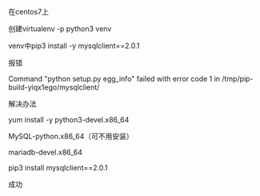 在centos7上



创建virtualenv -p python3 venv

venv中pip3 install -y mysqlclient==2.0.1

报错

Command "python setup.py egg_info" failed with error code 1 in /tmp/pip-build-yiqx1ego/mysqlclient/





解决办法

yum install -y python3-devel.x86_64

MySQL-python.x86_64（可不用安装）

mariadb-devel.x86_64

pip3 install mysqlclient==2.0.1

成功